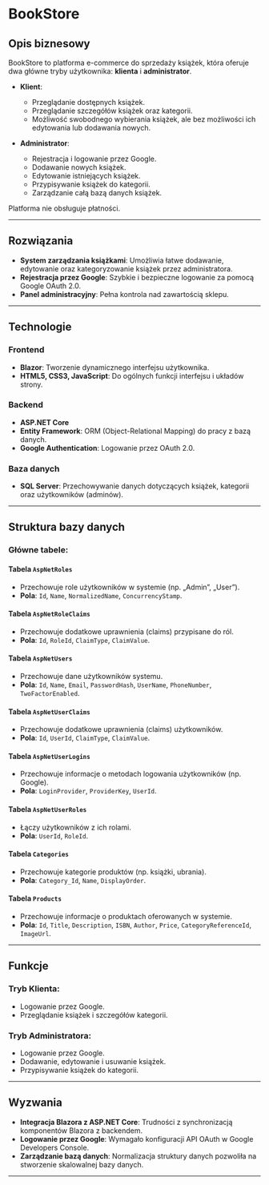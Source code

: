 # BookStore

## Opis biznesowy

BookStore to platforma e-commerce do sprzedaży książek, która oferuje dwa główne tryby użytkownika: **klienta** i **administrator**.

- **Klient**:
  - Przeglądanie dostępnych książek.
  - Przeglądanie szczegółów książek oraz kategorii.
  - Możliwość swobodnego wybierania książek, ale bez możliwości ich edytowania lub dodawania nowych.

- **Administrator**:
  - Rejestracja i logowanie przez Google.
  - Dodawanie nowych książek.
  - Edytowanie istniejących książek.
  - Przypisywanie książek do kategorii.
  - Zarządzanie całą bazą danych książek.

Platforma nie obsługuje płatności.

---

## Rozwiązania

- **System zarządzania książkami**: Umożliwia łatwe dodawanie, edytowanie oraz kategoryzowanie książek przez administratora.
- **Rejestracja przez Google**: Szybkie i bezpieczne logowanie za pomocą Google OAuth 2.0.
- **Panel administracyjny**: Pełna kontrola nad zawartością sklepu.

---

## Technologie

### Frontend
- **Blazor**: Tworzenie dynamicznego interfejsu użytkownika.
- **HTML5, CSS3, JavaScript**: Do ogólnych funkcji interfejsu i układów strony.

### Backend
- **ASP.NET Core**
- **Entity Framework**: ORM (Object-Relational Mapping) do pracy z bazą danych.
- **Google Authentication**: Logowanie przez OAuth 2.0.

### Baza danych
- **SQL Server**: Przechowywanie danych dotyczących książek, kategorii oraz użytkowników (adminów).

---

## Struktura bazy danych

### Główne tabele:

#### **Tabela `AspNetRoles`**
- Przechowuje role użytkowników w systemie (np. „Admin”, „User”).
- **Pola**: `Id`, `Name`, `NormalizedName`, `ConcurrencyStamp`.

#### **Tabela `AspNetRoleClaims`**
- Przechowuje dodatkowe uprawnienia (claims) przypisane do ról.
- **Pola**: `Id`, `RoleId`, `ClaimType`, `ClaimValue`.

#### **Tabela `AspNetUsers`**
- Przechowuje dane użytkowników systemu.
- **Pola**: `Id`, `Name`, `Email`, `PasswordHash`, `UserName`, `PhoneNumber`, `TwoFactorEnabled`.

#### **Tabela `AspNetUserClaims`**
- Przechowuje dodatkowe uprawnienia (claims) użytkowników.
- **Pola**: `Id`, `UserId`, `ClaimType`, `ClaimValue`.

#### **Tabela `AspNetUserLogins`**
- Przechowuje informacje o metodach logowania użytkowników (np. Google).
- **Pola**: `LoginProvider`, `ProviderKey`, `UserId`.

#### **Tabela `AspNetUserRoles`**
- Łączy użytkowników z ich rolami.
- **Pola**: `UserId`, `RoleId`.

#### **Tabela `Categories`**
- Przechowuje kategorie produktów (np. książki, ubrania).
- **Pola**: `Category_Id`, `Name`, `DisplayOrder`.

#### **Tabela `Products`**
- Przechowuje informacje o produktach oferowanych w systemie.
- **Pola**: `Id`, `Title`, `Description`, `ISBN`, `Author`, `Price`, `CategoryReferenceId`, `ImageUrl`.

---

## Funkcje

### Tryb Klienta:
- Logowanie przez Google.
- Przeglądanie książek i szczegółów kategorii.

### Tryb Administratora:
- Logowanie przez Google.
- Dodawanie, edytowanie i usuwanie książek.
- Przypisywanie książek do kategorii.

---

## Wyzwania

- **Integracja Blazora z ASP.NET Core**: Trudności z synchronizacją komponentów Blazora z backendem.
- **Logowanie przez Google**: Wymagało konfiguracji API OAuth w Google Developers Console.
- **Zarządzanie bazą danych**: Normalizacja struktury danych pozwoliła na stworzenie skalowalnej bazy danych.

---


